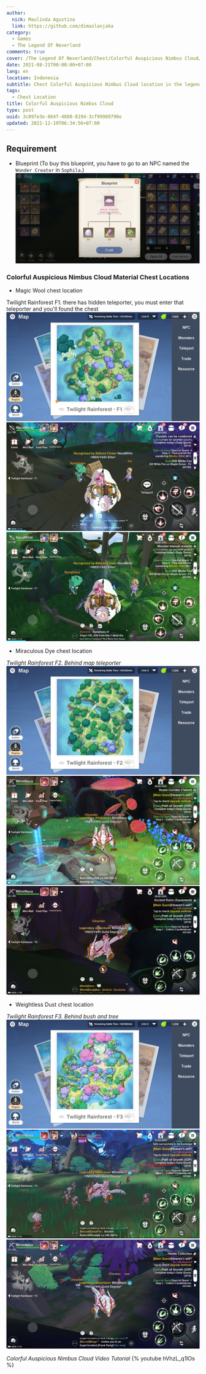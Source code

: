 ```yaml
---
author:
  nick: Maulinda Agustina
  link: https://github.com/dimaslanjaka
category:
  - Games
  - The Legend Of Neverland
comments: true
cover: /The Legend Of Neverland/Chest/Colorful Auspicious Nimbus Cloud/cover.jpg
date: 2021-08-21T00:00:00+07:00
lang: en
location: Indonesia
subtitle: Chest Colorful Auspicious Nimbus Cloud location in the legend of neverland
tags:
  - Chest Location
title: Colorful Auspicious Nimbus Cloud
type: post
uuid: 3c897e3e-864f-4888-8194-3cf99989790e
updated: 2021-12-19T06:34:56+07:00
---
```


## Requirement
- Blueprint (To buy this blueprint, you have to go to an NPC named the `Wonder Creator` in `Sophila`.)
![](Colorful%20Auspicious%20Nimbus%20Cloud/Colorful%20Auspicious%20Nimbus%20Cloud.png)

### Colorful Auspicious Nimbus Cloud Material Chest Locations
- Magic Wool chest location

Twilight Rainforest F1. there has hidden teleporter, you must enter that teleporter and you'll found the chest
![](Colorful%20Auspicious%20Nimbus%20Cloud/tr1-map.png)
![](Colorful%20Auspicious%20Nimbus%20Cloud/tr1-chest.png)
![](Colorful%20Auspicious%20Nimbus%20Cloud/tr1-teleporter.png)

- Miraculous Dye chest location

*Twilight Rainforest F2. Behind map teleporter*
![map](Colorful%20Auspicious%20Nimbus%20Cloud/tr2-map.png)
![overview](Colorful%20Auspicious%20Nimbus%20Cloud/tr2-overview.png)
![detail](Colorful%20Auspicious%20Nimbus%20Cloud/tr2-detail.png)

- Weightless Dust chest location

*Twilight Rainforest F3. Behind bush and tree*
![map](Colorful%20Auspicious%20Nimbus%20Cloud/tr3-map.png)
![overview](Colorful%20Auspicious%20Nimbus%20Cloud/tr3-overview.png)
![detail](Colorful%20Auspicious%20Nimbus%20Cloud/tr3-detail.png)


*Colorful Auspicious Nimbus Cloud Video Tutorial*
{% youtube hVhzL_q1IOs %}
